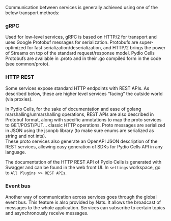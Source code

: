 
Communication between services is generally achieved using one of the below transport methods:

### gRPC

Used for low-level services, gRPC is based on HTTP/2 for transport and uses Google Protobuf messages for serialization. Protobufs are super-optimized for fast serialization/deserialization, and HTTP/2 brings the power of Streams on top of the standard request/response model.
Pydio Cells Protobufs are available in .proto and in their .go compiled form in the code (see common/proto).

### HTTP REST

Some services expose standard HTTP endpoints with REST APIs. As described below, these are higher level services “facing” the outside world (via proxies).

In Pydio Cells, for the sake of documentation and ease of golang marshalling/unmarshalling operations, REST APIs are also described in Protobuf format, along with specific annotations to map the proto services to GET/POST/PUT... classic HTTP operations. Proto messages are serialized in JSON using the jsonpb library (to make sure enums are serialized as string and not ints).  
These proto services also generate an OpenAPI JSON description of the REST services, allowing easy generation of SDKs for Pydio Cells API in any language.

The documentation of the HTTP REST API of Pydio Cells is generated with Swagger and can be found in the web front UI. In `settings` workspace, go to `All Plugins >> REST APIs`.

### Event bus

Another way of communication across services goes through the global event bus. This feature is also provided by Nats. It allows the broadcast of messages to the whole application. Services can subscribe to certain topics and asynchronously receive messages.
